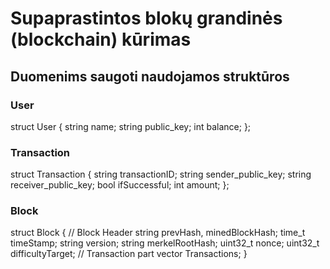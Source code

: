 # Supaprastintos blokų grandinės (blockchain) kūrimas
## Duomenims saugoti naudojamos struktūros
### User
  struct User {
      string name;
      string public_key;
      int balance;
  };
### Transaction
  struct Transaction {
      string transactionID;
      string sender_public_key;
      string receiver_public_key;
      bool ifSuccessful;
      int amount;
  };
### Block
  struct Block {
  // Block Header
      string prevHash, minedBlockHash;
      time_t timeStamp;
      string version;
      string merkelRootHash;
      uint32_t nonce;
      uint32_t difficultyTarget;
  // Transaction part
      vector<Transaction> Transactions;
  }
